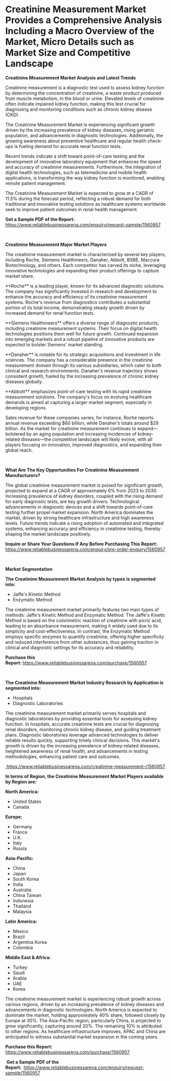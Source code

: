<p><h1>Creatinine Measurement Market Provides a Comprehensive Analysis Including a Macro Overview of the Market, Micro Details such as Market Size and Competitive Landscape</h1></p><p><strong>Creatinine Measurement Market Analysis and Latest Trends</strong></p>
<p><p>Creatinine measurement is a diagnostic test used to assess kidney function by determining the concentration of creatinine, a waste product produced from muscle metabolism, in the blood or urine. Elevated levels of creatinine often indicate impaired kidney function, making this test crucial for diagnosing and monitoring conditions such as chronic kidney disease (CKD).</p><p>The Creatinine Measurement Market is experiencing significant growth driven by the increasing prevalence of kidney diseases, rising geriatric population, and advancements in diagnostic technologies. Additionally, the growing awareness about preventive healthcare and regular health check-ups is fueling demand for accurate renal function tests. </p><p>Recent trends indicate a shift toward point-of-care testing and the development of innovative laboratory equipment that enhances the speed and accuracy of creatinine measurements. Furthermore, the integration of digital health technologies, such as telemedicine and mobile health applications, is transforming the way kidney function is monitored, enabling remote patient management.</p><p>The Creatinine Measurement Market is expected to grow at a CAGR of 11.5% during the forecast period, reflecting a robust demand for both traditional and innovative testing solutions as healthcare systems worldwide seek to improve patient outcomes in renal health management.</p></p>
<p><strong>Get a Sample PDF of the Report:&nbsp;</strong> <a href="https://www.reliablebusinessarena.com/enquiry/request-sample/1560957?utm_campaign=2137&utm_medium=2&utm_source=Github&utm_content=ia&utm_term=12042025&utm_id=creatinine-measurement">https://www.reliablebusinessarena.com/enquiry/request-sample/1560957</a></p>
<p>&nbsp;</p>
<p><strong>Creatinine Measurement Major Market Players</strong></p>
<p><p>The creatinine measurement market is characterized by several key players, including Roche, Siemens Healthineers, Danaher, Abbott, BSBE, Maccura Biotechnology, and others. Each competitor has carved its niche, leveraging innovative technologies and expanding their product offerings to capture market share.</p><p>**Roche** is a leading player, known for its advanced diagnostic solutions. The company has significantly invested in research and development to enhance the accuracy and efficiency of its creatinine measurement systems. Roche's revenue from diagnostics contributes a substantial portion of its total income, demonstrating steady growth driven by increased demand for renal function tests.</p><p>**Siemens Healthineers** offers a diverse range of diagnostic products, including creatinine measurement systems. Their focus on digital health technologies positions them well for future growth. Continued expansion into emerging markets and a robust pipeline of innovative products are expected to bolster Siemens' market standing.</p><p>**Danaher** is notable for its strategic acquisitions and investment in life sciences. The company has a considerable presence in the creatinine measurement domain through its various subsidiaries, which cater to both clinical and research environments. Danaher's revenue trajectory shows consistent growth, fueled by the increasing prevalence of chronic kidney diseases globally.</p><p>**Abbott** emphasizes point-of-care testing with its rapid creatinine measurement solutions. The company's focus on evolving healthcare demands is aimed at capturing a larger market segment, especially in developing regions.</p><p>Sales revenue for these companies varies; for instance, Roche reports annual revenue exceeding $60 billion, while Danaher’s totals around $29 billion. As the market for creatinine measurement continues to expand—bolstered by an aging population and increasing incidences of kidney-related diseases—the competitive landscape will likely evolve, with all players focusing on innovation, improved diagnostics, and expanding their global reach.</p></p>
<p>&nbsp;</p>
<p><strong>What Are The Key Opportunities For Creatinine Measurement Manufacturers?</strong></p>
<p><p>The global creatinine measurement market is poised for significant growth, projected to expand at a CAGR of approximately 6% from 2023 to 2030. Increasing prevalence of kidney disorders, coupled with the rising demand for early diagnostic tests, are key growth drivers. Technological advancements in diagnostic devices and a shift towards point-of-care testing further propel market expansion. North America dominates the market, driven by strong healthcare infrastructure and high awareness levels. Future trends indicate a rising adoption of automated and integrated systems, enhancing accuracy and efficiency in creatinine testing, thereby shaping the market landscape positively.</p></p>
<p><strong>Inquire or Share Your Questions If Any Before Purchasing This Report:</strong> <a href="https://www.reliablebusinessarena.com/enquiry/pre-order-enquiry/1560957?utm_campaign=2137&utm_medium=2&utm_source=Github&utm_content=ia&utm_term=12042025&utm_id=creatinine-measurement">https://www.reliablebusinessarena.com/enquiry/pre-order-enquiry/1560957</a></p>
<p>&nbsp;</p>
<p><strong>Market Segmentation</strong></p>
<p><strong>The Creatinine Measurement Market Analysis by types is segmented into:</strong></p>
<p><ul><li>Jaffe's Kinetic Method</li><li>Enzymatic Method</li></ul></p>
<p><p>The creatinine measurement market primarily features two main types of methods: Jaffe's Kinetic Method and Enzymatic Method. The Jaffe's Kinetic Method is based on the colorimetric reaction of creatinine with picric acid, leading to an absorbance measurement, making it widely used due to its simplicity and cost-effectiveness. In contrast, the Enzymatic Method employs specific enzymes to quantify creatinine, offering higher specificity and reduced interference from other substances, thus gaining traction in clinical and diagnostic settings for its accuracy and reliability.</p></p>
<p><strong>Purchase this Report:&nbsp;</strong><a href="https://www.reliablebusinessarena.com/purchase/1560957?utm_campaign=2137&utm_medium=2&utm_source=Github&utm_content=ia&utm_term=12042025&utm_id=creatinine-measurement">https://www.reliablebusinessarena.com/purchase/1560957</a></p>
<p>&nbsp;</p>
<p><strong>The Creatinine Measurement Market Industry Research by Application is segmented into:</strong></p>
<p><ul><li>Hospitals</li><li>Diagnostic Laboratories</li></ul></p>
<p><p>The creatinine measurement market primarily serves hospitals and diagnostic laboratories by providing essential tools for assessing kidney function. In hospitals, accurate creatinine tests are crucial for diagnosing renal disorders, monitoring chronic kidney disease, and guiding treatment plans. Diagnostic laboratories leverage advanced technologies to deliver reliable results quickly, supporting timely clinical decisions. This market's growth is driven by the increasing prevalence of kidney-related diseases, heightened awareness of renal health, and advancements in testing methodologies, enhancing patient care and outcomes.</p></p>
<p><a href="https://www.reliablebusinessarena.com/creatinine-measurement-r1560957?utm_campaign=2137&utm_medium=2&utm_source=Github&utm_content=ia&utm_term=12042025&utm_id=creatinine-measurement">&nbsp;https://www.reliablebusinessarena.com/creatinine-measurement-r1560957</a></p>
<p><strong>In terms of Region, the Creatinine Measurement Market Players available by Region are:</strong></p>
<p>
    <p> <strong> North America: </strong>
        <ul>
            <li>United States</li>
            <li>Canada</li>
        </ul>
        </p> 
    <p> <strong> Europe: </strong>
        <ul>
            <li>Germany</li>
            <li>France</li>
            <li>U.K.</li>
            <li>Italy</li>
            <li>Russia</li>
        </ul>
        </p> 
    <p> <strong> Asia-Pacific: </strong>
        <ul>
            <li>China</li>
            <li>Japan</li>
            <li>South Korea</li>
            <li>India</li>
            <li>Australia</li>
            <li>China Taiwan</li>
            <li>Indonesia</li>
            <li>Thailand</li>
            <li>Malaysia</li>
        </ul>
        </p> 
    <p> <strong> Latin America: </strong>
        <ul>
            <li>Mexico</li>
            <li>Brazil</li>
            <li>Argentina Korea</li>
            <li>Colombia</li>
        </ul>
        </p> 
    <p> <strong> Middle East & Africa: </strong>
        <ul>
            <li>Turkey</li>
            <li>Saudi</li>
            <li>Arabia</li>
            <li>UAE</li>
            <li>Korea</li>
        </ul>
    </p>
    </p>
<p><p>The creatinine measurement market is experiencing robust growth across various regions, driven by an increasing prevalence of kidney diseases and advancements in diagnostic technologies. North America is expected to dominate the market, holding approximately 40% share, followed closely by Europe at 30%. The Asia-Pacific region, particularly China, is projected to grow significantly, capturing around 20%. The remaining 10% is attributed to other regions. As healthcare infrastructure improves, APAC and China are anticipated to witness substantial market expansion in the coming years.</p></p>
<p><strong>Purchase this Report: </strong><a href="https://www.reliablebusinessarena.com/purchase/1560957?utm_campaign=2137&utm_medium=2&utm_source=Github&utm_content=ia&utm_term=12042025&utm_id=creatinine-measurement">https://www.reliablebusinessarena.com/purchase/1560957</a></p>
<p>&nbsp;<strong>Get a Sample PDF of the Report:&nbsp;&nbsp;</strong><a href="https://www.reliablebusinessarena.com/enquiry/request-sample/1560957?utm_campaign=2137&utm_medium=2&utm_source=Github&utm_content=ia&utm_term=12042025&utm_id=creatinine-measurement">https://www.reliablebusinessarena.com/enquiry/request-sample/1560957</a></p>
<p><strong></strong></p>
<p><p></p><p></p><p></p></p>